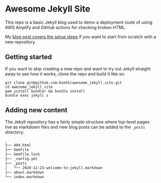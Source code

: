 # Awesome Jekyll Site

This repo is a basic Jekyll blog used to demo a deployment route of using AWS Amplify and GitHub actions for checking broken HTML.

My [blog post covers the setup steps](https://www.bsmth.de/blog/deploying-jekyll-github-actions-aws-amplify) if you want to start from scratch with a new repository.

## Getting started

If you want to skip creating a new repo and want to try out Jekyll straight away to see how it works, clone the repo and build it like so:

```
git clone git@github.com:bsmth/awesome_jekyll_site.git
cd awesome_jekyll_site
gem install bundler && bundle install
bundle exec jekyll s
```

## Adding new content

The Jekyll repository has a fairly simple structure where top-level pages live as markdown files and new blog posts can be added to the `_posts` directory:

```bash
.
├── 404.html
├── Gemfile
├── Gemfile.lock
├── _config.yml
├── _posts
│   └── 2020-12-23-welcome-to-jekyll.markdown
├── about.markdown
└── index.markdown
```
